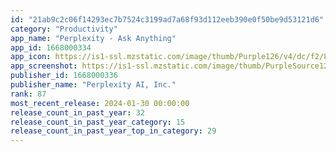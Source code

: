 ```yaml
---
id: "21ab9c2c06f14293ec7b7524c3199ad7a68f93d112eeb390e0f50be9d53121d6"
category: "Productivity"
app_name: "Perplexity - Ask Anything"
app_id: 1668000334
app_icon: https://is1-ssl.mzstatic.com/image/thumb/Purple126/v4/dc/f2/87/dcf2874b-a81b-16de-60e1-6fe0bc7f8eae/AppIcon-0-1x_U007epad-0-0-85-220-0.png/1024x1024bb.png
app_screenshot: https://is1-ssl.mzstatic.com/image/thumb/PurpleSource126/v4/93/c9/bd/93c9bd33-d5b9-38d2-643e-77c9c0ba6198/9da962a5-876a-4bfb-aadb-05e97a87ae3d_1-5.5-inch_iPhone.png/1242x2208bb.png
publisher_id: 1668000336
publisher_name: "Perplexity AI, Inc."
rank: 87
most_recent_release: 2024-01-30 00:00:00
release_count_in_past_year: 32
release_count_in_past_year_category: 15
release_count_in_past_year_top_in_category: 29
---
```

